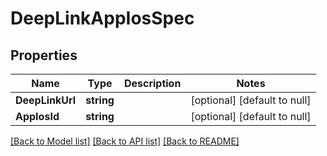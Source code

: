 # DeepLinkAppIosSpec

## Properties
Name | Type | Description | Notes
------------ | ------------- | ------------- | -------------
**DeepLinkUrl** | **string** |  | [optional] [default to null]
**AppIosId** | **string** |  | [optional] [default to null]

[[Back to Model list]](../README.md#documentation-for-models) [[Back to API list]](../README.md#documentation-for-api-endpoints) [[Back to README]](../README.md)



